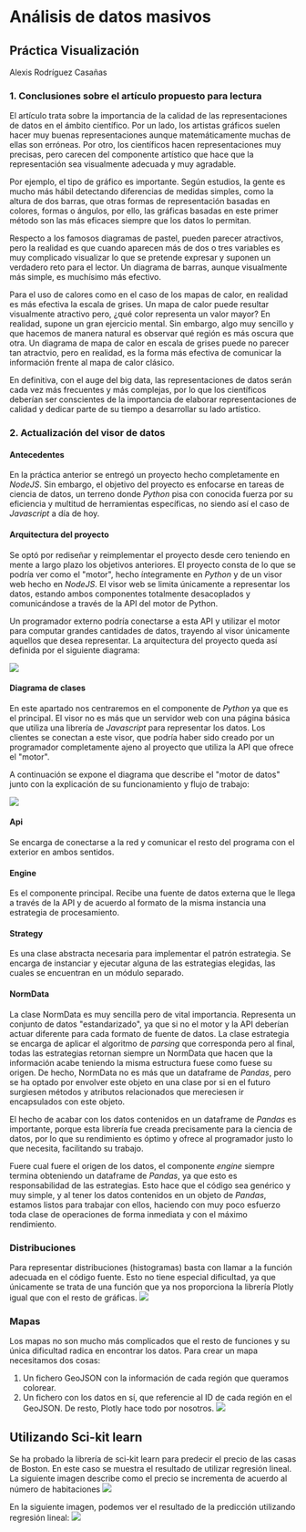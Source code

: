 # Análisis de datos masivos
## Práctica Visualización
Alexis Rodríguez Casañas

### 1. Conclusiones sobre el artículo propuesto para lectura
El artículo trata sobre la importancia de la calidad de las representaciones de datos en el ámbito científico. Por un lado, los artistas gráficos suelen
hacer muy buenas representaciones aunque matemáticamente muchas de ellas son erróneas. Por otro, los científicos hacen representaciones muy precisas, pero
carecen del componente artístico que hace que la representación sea visualmente adecuada y muy agradable.

Por ejemplo, el tipo de gráfico es importante. Según estudios, la gente es mucho más hábil detectando diferencias de medidas simples, como la altura de
dos barras, que otras formas de representación basadas en colores, formas o ángulos, por ello, las gráficas basadas en este primer método son las más
eficaces siempre que los datos lo permitan.

Respecto a los famosos diagramas de pastel, pueden parecer atractivos, pero la realidad es que cuando aparecen más de dos o tres variables es muy complicado
visualizar lo que se pretende expresar y suponen un verdadero reto para el lector. Un diagrama de barras, aunque visualmente más simple, es muchísimo más
efectivo.

Para el uso de calores como en el caso de los mapas de calor, en realidad es más efectiva la escala de grises. Un mapa de calor puede resultar visualmente
atractivo pero, ¿qué color representa un valor mayor? En realidad, supone un gran ejercicio mental. Sin embargo, algo muy sencillo y que hacemos de manera
natural es observar qué región es más oscura que otra. Un diagrama de mapa de calor en escala de grises puede no parecer tan atractvio, pero en realidad,
es la forma más efectiva de comunicar la información frente al mapa de calor clásico.

En definitiva, con el auge del big data, las representaciones de datos serán cada vez más frecuentes y más complejas, por lo que los científicos deberían 
ser conscientes de la importancia de elaborar representaciones de calidad y dedicar parte de su tiempo a desarrollar su lado artístico.


### 2. Actualización del visor de datos
#### Antecedentes
En la práctica anterior se entregó un proyecto hecho completamente en *NodeJS*. Sin embargo, el objetivo del proyecto es enfocarse en tareas de ciencia de datos, un terreno donde *Python* pisa con conocida fuerza por su eficiencia y multitud de herramientas específicas, no siendo así el caso de *Javascript* a día de hoy.

#### Arquitectura del proyecto
Se optó por rediseñar y reimplementar el proyecto desde cero teniendo en mente a largo plazo los objetivos anteriores. El proyecto consta de lo que se podría ver como el "motor", hecho íntegramente en *Python* y de un visor web hecho en *NodeJS*. El visor web se limita únicamente a representar los datos, estando ambos componentes totalmente desacoplados y comunicándose a través de la API del motor de Python. 

Un programador externo podría conectarse a esta API y utilizar el motor para computar grandes cantidades de datos, trayendo al visor únicamente aquellos que desea representar. La arquitectura del proyecto queda así definida por el siguiente diagrama:

![](https://i.ibb.co/mSw59X0/Dibujo-sin-t-tulo.png)

#### Diagrama de clases
En este apartado nos centraremos en el componente de *Python* ya que es el principal. El visor no es más que un servidor web con una página básica que utiliza una librería de *Javascript* para representar los datos. Los clientes se conectan a este visor, que podría haber sido creado por un programador completamente ajeno al proyecto que utiliza la API que ofrece el "motor".

A continuación se expone el diagrama que describe el "motor de datos" junto con la explicación de su funcionamiento y flujo de trabajo:

![](https://i.ibb.co/VmMj48w/Python-Core.png)

#### Api
Se encarga de conectarse a la red y comunicar el resto del programa con el exterior en ambos sentidos.
#### Engine
Es el componente principal. Recibe una fuente de datos externa que le llega a través de la API y de acuerdo al formato de la misma instancia una estrategia de procesamiento.
#### Strategy
Es una clase abstracta necesaria para implementar el patrón estrategia. Se encarga de instanciar y ejecutar alguna de las estrategias elegidas, las cuales se encuentran en un módulo separado.
#### NormData
La clase NormData es muy sencilla pero de vital importancia. Representa un conjunto de datos "estandarizado", ya que si no el motor y la API deberían actuar diferente para cada formato de fuente de datos. La clase estrategia se encarga de aplicar el algoritmo de *parsing* que corresponda pero al final, todas las estrategias retornan siempre un NormData que hacen que la información acabe teniendo la misma estructura fuese como fuese su origen. De hecho, NormData no es más que un dataframe de *Pandas*, pero se ha optado por envolver este objeto en una clase por si en el futuro surgiesen métodos y atributos relacionados que mereciesen ir encapsulados con este objeto.

El hecho de acabar con los datos contenidos en un dataframe de *Pandas* es importante, porque esta librería fue creada precisamente para la ciencia de datos, por lo que su rendimiento es óptimo y ofrece al programador justo lo que necesita, facilitando su trabajo.

Fuere cual fuere el origen de los datos, el componente *engine* siempre termina obteniendo un dataframe de *Pandas*, ya que esto es responsabilidad de las estrategias. Esto hace que el código sea genérico y muy simple, y al tener los datos contenidos en un objeto de *Pandas*, estamos listos para trabajar con ellos, haciendo con muy poco esfuerzo toda clase de operaciones de forma inmediata y con el máximo rendimiento.


### Distribuciones
Para representar distribuciones (histogramas) basta con llamar a la función adecuada en el código fuente. Esto no tiene especial dificultad, ya que
únicamente se trata de una función que ya nos proporciona la librería Plotly igual que con el resto de gráficas.
![](https://i.ibb.co/9ycf51j/image.png)

### Mapas
Los mapas no son mucho más complicados que el resto de funciones y su única dificultad radica en encontrar los datos. Para crear un mapa necesitamos dos cosas:
1. Un fichero GeoJSON con la información de cada región que queramos colorear.
2. Un fichero con los datos en sí, que referencie al ID de cada región en el GeoJSON.
De resto, Plotly hace todo por nosotros.
![](https://i.ibb.co/Ny4PrZk/image.png)

## Utilizando Sci-kit learn

Se ha probado la librería de sci-kit learn para predecir el precio de las casas de Boston. En este caso se muestra el resultado de utilizar regresión lineal.
La siguiente imagen describe como el precio se incrementa de acuerdo al número de habitaciones
![](https://i.ibb.co/D5ycWZX/image.png)

En la siguiente imagen, podemos ver el resultado de la predicción utilizando regresión lineal:
![](https://i.ibb.co/6mD9gZj/image.png)
